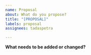 ```yaml
---
name: Proposal
about: What do you propose?
title: "[PROPOSAL]"
labels: proposal
assignees: tadaspetra

---
```

**What needs to be added or changed?**




